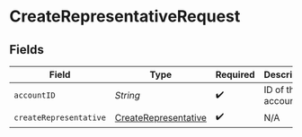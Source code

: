 # CreateRepresentativeRequest


## Fields

| Field                                                                   | Type                                                                    | Required                                                                | Description                                                             |
| ----------------------------------------------------------------------- | ----------------------------------------------------------------------- | ----------------------------------------------------------------------- | ----------------------------------------------------------------------- |
| `accountID`                                                             | *String*                                                                | :heavy_check_mark:                                                      | ID of the account.                                                      |
| `createRepresentative`                                                  | [CreateRepresentative](../../models/components/CreateRepresentative.md) | :heavy_check_mark:                                                      | N/A                                                                     |